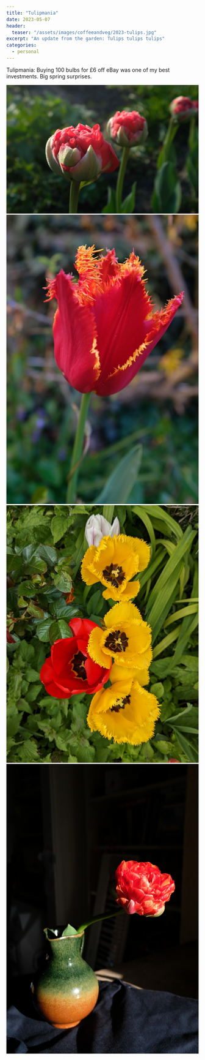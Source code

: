 ```yaml
---
title: "Tulipmania"
date: 2023-05-07
header:
  teaser: "/assets/images/coffeeandveg/2023-tulips.jpg"
excerpt: "An update from the garden: Tulips tulips tulips"
categories:
  - personal
---
```



Tulipmania: Buying 100 bulbs for £6 off eBay was one of my best investments. Big spring surprises.

<img src="/assets/images/coffeeandveg/2023-tulips.jpg">
<img src="/assets/images/coffeeandveg/2023-tulips2.jpg">
<img src="/assets/images/coffeeandveg/2023-tulips3.jpg">
<img src="/assets/images/coffeeandveg/2023-tulips4.jpg">
